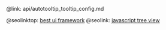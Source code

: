 @link: api/autotooltip_tooltip_config.md

@seolinktop: [best ui framework](https://webix.com)
@seolink: [javascript tree view](https://webix.com/widget/tree/)